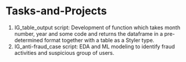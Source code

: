 # Tasks-and-Projects
1. IG_table_output script: Development of function which takes month number, year and some code and returns the dataframe in a pre-determined format together with a table as a Styler type.
2. IG_anti-fraud_case script: EDA and ML modeling to identify fraud activities and suspicious group of users.
